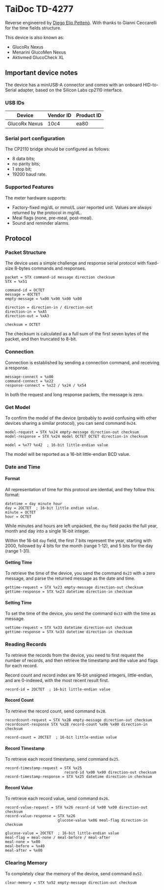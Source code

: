 # TaiDoc TD-4277

Reverse engineered by [Diego Elio Pettenò](mailto:flameeyes@flameeyes.com). With
thanks to Gianni Ceccarelli for the time fields structure.

This device is also known as:

  * GlucoRx Nexus
  * Menarini GlucoMen Nexus
  * Aktivmed GlucoCheck XL

## Important device notes

The device has a miniUSB-A connector and comes with an onboard HID-to-Serial
adapter, based on the Silicon Labs cp2110 interface.

### USB IDs

| Device         | Vendor ID | Product ID |
| ---            | ---       | ---        |
| GlucoRx Nexus  | 10c4      | ea80       |

### Serial port configuration

The CP2110 bridge should be configured as follows:

  * 8 data bits;
  * no parity bits;
  * 1 stop bit;
  * 19200 baud rate.

### Supported Features

The meter hardware supports:

  * Factory-fixed mg/dL or mmol/L *user* reported unit. Values are always
    returned by the protocol in mg/dL.
  * Meal flags (none, pre-meal, post-meal).
  * Sound and reminder alarms.

## Protocol

### Packet Structure

The device uses a simple challenge and response serial protocol with fixed-size
8-bytes commands and responses.

    packet = STX command-id message direction checksum
    STX = %x51

    command-id = OCTET
    message = 4OCTET
    empty-message = %x00 %x00 %x00 %x00

    direction = direction-in / direction-out
    direction-in = %xA5
    direction-out = %xA3

    checksum = OCTET

The checksum is calculated as a full sum of the first seven bytes of the packet,
and then truncated to 8-bit.

### Connection

Connection is established by sending a connection command, and receiving a
response.

    message-connect = %x00
    command-connect = %x22
    response-connect = %x22 / %x24 / %x54

In both the request and long  response packets, the message is zero.

### Get Model

To confirm the model of the device (probably to avoid confusing with other
devices sharing a similar protocol), you can send command `0x24`.

    model-request = STX %x24 empty-message direction-out checksum
    model-response = STX %x24 model OCTET OCTET direction-in checksum

    model = %x77 %x42  ; 16-bit little-endian value

The model will be reported as a 16-bit little-endian BCD value.

### Date and Time

#### Format

All representation of time for this protocol are idential, and they follow this
format:

    datetime = day minute hour
    day = 2OCTET  ; 16-bit little endian value.
    minute = OCTET
    hour = OCTET

While minutes and hours are left unpacked, the `day` field packs the full year,
month and day into a single 16-bit integer.

Within the 16-bit `day` field, the first 7 bits represent the year, starting
with 2000, followed by 4 bits for the month (range 1-12), and 5 bits for the day
(range 1-31).

#### Getting Time

To retrieve the time of the device, you send the command `0x23` with a zero
message, and parse the returned message as the date and time.

    gettime-request = STX %x23 empty-message direction-out checksum
    gettime-response = STX %x23 datetime direction-in checksum

#### Setting Time

To set the time of the device, you send the command `0x33` with the time as
message.

    settime-request = STX %x33 datetime direction-out checksum
    gettime-response = STX %x33 datetime direction-in checksum

### Reading Records

To retrieve the records from the device, you need to first request the number of
records, and then retrieve the timestamp and the value and flags for each
record.

Record count and record index are 16-bit unsigned integers, little-endian, and
are 0-indexed, with the most recent result first.

    record-id = 2OCTET  ; 16-bit little-endian value

#### Record Count

To retrieve the record count, send command `0x2B`.

    recordcount-request = STX %x2B empty-message direction-out checksum
    recordcount-response STX %x2B record-count %x06 %x00 direction-in checksum

    record-count = 2OCTET  ; 16-bit little-endian value

#### Record Timestamp

To retrieve each record timestamp, send command `0x25`.

    record-timestamp-request = STX %x25
                               record-id %x00 %x00 direction-out checksum
    record-timestamp-response = STX %x25 datetime direction-in checksum

#### Record Value

To retrieve each record value, send command `0x26`.

    record-value-request = STX %x26 record-id %x00 %x00 direction-out checksum
    record-value-response = STX %x26
                            glucose-value %x06 meal-flag direction-in checksum

    glucose-value = 2OCTET  ; 16-bit little-endian value
    meal-flag = meal-none / meal-before / meal-after
    meal-none = %x00
    meal-before = %x40
    meal-after = %x80

### Clearing Memory

To completely clear the memory of the device, send command `0x52`.

    clear-memory = STX %x52 empty-message direction-out checksum
